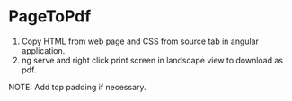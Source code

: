 # PageToPdf

1. Copy HTML from web page and CSS from source tab in angular application.
2. ng serve and right click print screen in landscape view to download as pdf.

NOTE: Add top padding if necessary.